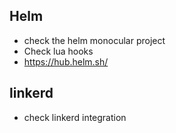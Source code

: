 ## Helm 
- check the helm monocular project
- Check lua hooks
- https://hub.helm.sh/

## linkerd
- check linkerd integration